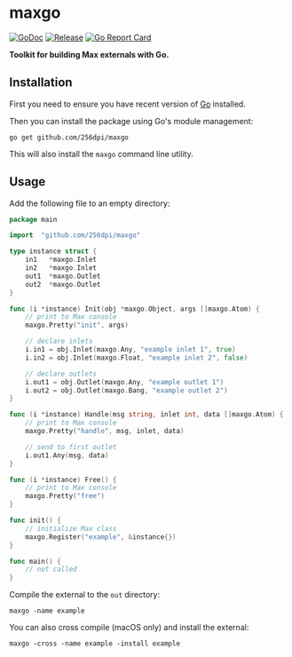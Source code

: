 # maxgo

[![GoDoc](https://godoc.org/github.com/256dpi/maxgo?status.svg)](http://godoc.org/github.com/256dpi/maxgo)
[![Release](https://img.shields.io/github/release/256dpi/maxgo.svg)](https://github.com/256dpi/maxgo/releases)
[![Go Report Card](https://goreportcard.com/badge/github.com/256dpi/maxgo)](https://goreportcard.com/report/github.com/256dpi/maxgo)

**Toolkit for building Max externals with Go.**

## Installation

First you need to ensure you have recent version of [Go](https://golang.org) installed.

Then you can install the package using Go's module management:

```
go get github.com/256dpi/maxgo
```

This will also install the `maxgo` command line utility. 

## Usage

Add the following file to an empty directory:

```go
package main

import  "github.com/256dpi/maxgo"

type instance struct {
	in1   *maxgo.Inlet
	in2   *maxgo.Inlet
	out1  *maxgo.Outlet
	out2  *maxgo.Outlet
}

func (i *instance) Init(obj *maxgo.Object, args []maxgo.Atom) {
    // print to Max console
    maxgo.Pretty("init", args)

	// declare inlets
	i.in1 = obj.Inlet(maxgo.Any, "example inlet 1", true)
	i.in2 = obj.Inlet(maxgo.Float, "example inlet 2", false)

	// declare outlets
	i.out1 = obj.Outlet(maxgo.Any, "example outlet 1")
	i.out2 = obj.Outlet(maxgo.Bang, "example outlet 2")
}

func (i *instance) Handle(msg string, inlet int, data []maxgo.Atom) {
    // print to Max console
    maxgo.Pretty("handle", msg, inlet, data)

	// send to first outlet
	i.out1.Any(msg, data)
}

func (i *instance) Free() {
	// print to Max console
    maxgo.Pretty("free")
}

func init() {
	// initialize Max class
	maxgo.Register("example", &instance{})
}

func main() {
	// not called
}
```

Compile the external to the `out` directory:

```
maxgo -name example
```

You can also cross compile (macOS only) and install the external:

```
maxgo -cross -name example -install example
```
